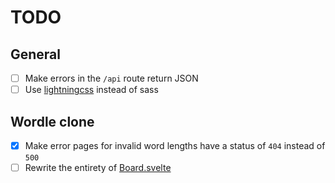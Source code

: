 # TODO

## General
- [ ] Make errors in the `/api` route return JSON
- [ ] Use [lightningcss](https://lightningcss.dev/) instead of sass

## Wordle clone
- [x] Make error pages for invalid word lengths have a status of `404` instead of `500`
- [ ] Rewrite the entirety of [Board.svelte](./src/lib/components/wordle/Board.svelte)
